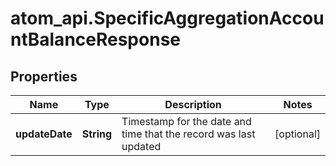 # atom_api.SpecificAggregationAccountBalanceResponse

## Properties
Name | Type | Description | Notes
------------ | ------------- | ------------- | -------------
**updateDate** | **String** | Timestamp for the date and time that the record was last updated | [optional] 



